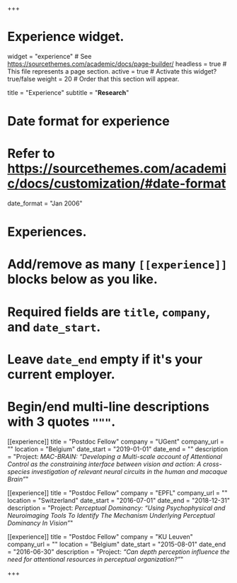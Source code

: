 +++
# Experience widget.
widget = "experience"  # See https://sourcethemes.com/academic/docs/page-builder/
headless = true  # This file represents a page section.
active = true  # Activate this widget? true/false
weight = 20  # Order that this section will appear.

title = "Experience"
subtitle = "**Research**"

# Date format for experience
#   Refer to https://sourcethemes.com/academic/docs/customization/#date-format
date_format = "Jan 2006"

# Experiences.
#   Add/remove as many `[[experience]]` blocks below as you like.
#   Required fields are `title`, `company`, and `date_start`.
#   Leave `date_end` empty if it's your current employer.
#   Begin/end multi-line descriptions with 3 quotes `"""`.
[[experience]]
  title = "Postdoc Fellow"
  company = "UGent"
  company_url = ""
  location = "Belgium"
  date_start = "2019-01-01"
  date_end = ""
  description = "Project: *MAC-BRAIN: “Developing a Multi-scale account of Attentional Control as the constraining interface between vision and action: A cross-species investigation of relevant neural circuits in the human and macaque Brain”*"

[[experience]]
  title = "Postdoc Fellow"
  company = "EPFL"
  company_url = ""
  location = "Switzerland"
  date_start = "2016-07-01"
  date_end = "2018-12-31"
  description = "Project: *Perceptual Dominancy: “Using Psychophysical and Neuroimaging Tools To Identify The Mechanism Underlying Perceptual Dominancy In Vision”*"
  
[[experience]]
  title = "Postdoc Fellow"
  company = "KU Leuven"
  company_url = ""
  location = "Belgium"
  date_start = "2015-08-01"
  date_end = "2016-06-30"
  description = "Project: *“Can depth perception influence the need for attentional resources in perceptual organization?”*"

+++
